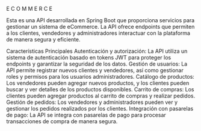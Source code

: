 E C O M M E R C E

Esta es una API desarrollada en Spring Boot que proporciona servicios para gestionar un sistema de eCommerce. La API ofrece endpoints que permiten a los clientes, vendedores y administradores interactuar con la plataforma de manera segura y eficiente.

Características Principales
Autenticación y autorización: La API utiliza un sistema de autenticación basado en tokens JWT para proteger los endpoints y garantizar la seguridad de los datos.
Gestión de usuarios: La API permite registrar nuevos clientes y vendedores, así como gestionar roles y permisos para los usuarios administradores.
Catálogo de productos: Los vendedores pueden agregar nuevos productos, y los clientes pueden buscar y ver detalles de los productos disponibles.
Carrito de compras: Los clientes pueden agregar productos al carrito de compras y realizar pedidos.
Gestión de pedidos: Los vendedores y administradores pueden ver y gestionar los pedidos realizados por los clientes.
Integración con pasarelas de pago: La API se integra con pasarelas de pago para procesar transacciones de compra de manera segura.
